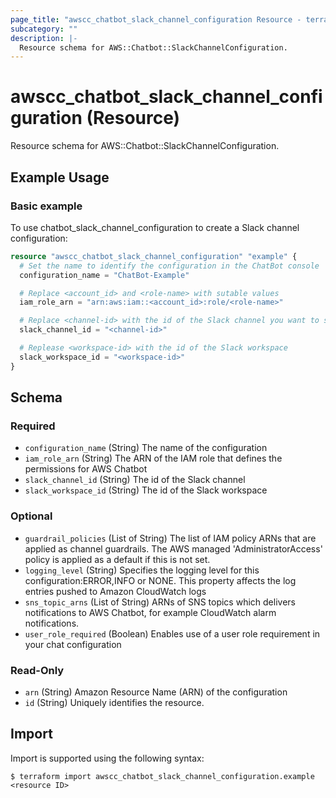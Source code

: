 ```yaml
---
page_title: "awscc_chatbot_slack_channel_configuration Resource - terraform-provider-awscc"
subcategory: ""
description: |-
  Resource schema for AWS::Chatbot::SlackChannelConfiguration.
---
```


# awscc_chatbot_slack_channel_configuration (Resource)

Resource schema for AWS::Chatbot::SlackChannelConfiguration.

## Example Usage

### Basic example
To use chatbot_slack_channel_configuration to create a Slack channel configuration:
```terraform
resource "awscc_chatbot_slack_channel_configuration" "example" {
  # Set the name to identify the configuration in the ChatBot console
  configuration_name = "ChatBot-Example"

  # Replace <account_id> and <role-name> with sutable values
  iam_role_arn = "arn:aws:iam::<account_id>:role/<role-name>"

  # Replace <channel-id> with the id of the Slack channel you want to send message to
  slack_channel_id = "<channel-id>"

  # Replease <workspace-id> with the id of the Slack workspace
  slack_workspace_id = "<workspace-id>"
}
```



<!-- schema generated by tfplugindocs -->
## Schema

### Required

- `configuration_name` (String) The name of the configuration
- `iam_role_arn` (String) The ARN of the IAM role that defines the permissions for AWS Chatbot
- `slack_channel_id` (String) The id of the Slack channel
- `slack_workspace_id` (String) The id of the Slack workspace

### Optional

- `guardrail_policies` (List of String) The list of IAM policy ARNs that are applied as channel guardrails. The AWS managed 'AdministratorAccess' policy is applied as a default if this is not set.
- `logging_level` (String) Specifies the logging level for this configuration:ERROR,INFO or NONE. This property affects the log entries pushed to Amazon CloudWatch logs
- `sns_topic_arns` (List of String) ARNs of SNS topics which delivers notifications to AWS Chatbot, for example CloudWatch alarm notifications.
- `user_role_required` (Boolean) Enables use of a user role requirement in your chat configuration

### Read-Only

- `arn` (String) Amazon Resource Name (ARN) of the configuration
- `id` (String) Uniquely identifies the resource.

## Import

Import is supported using the following syntax:

```shell
$ terraform import awscc_chatbot_slack_channel_configuration.example <resource ID>
```